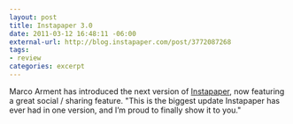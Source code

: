 ```yaml
--- 
layout: post
title: Instapaper 3.0
date: 2011-03-12 16:48:11 -06:00
external-url: http://blog.instapaper.com/post/3772087268
tags:
- review
categories: excerpt
---
```


Marco Arment has introduced the next version of <a href="http://blog.instapaper.com/post/3772087268">Instapaper</a>, now featuring a great social / sharing feature. "This is the biggest update Instapaper has ever had in one version, and I’m proud to finally show it to you."
